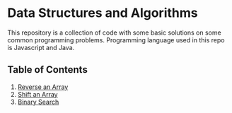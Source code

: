 # Data Structures and Algorithms

This repository is a collection of code with some basic solutions on some common programming problems. Programming language used in this repo is Javascript and Java. 

## Table of Contents
1. [Reverse an Array](https://github.com/idothestamping/data-structures-and-algorithms/blob/master/401-code-challenges/documents/ArrayShift.md)
2. [Shift an Array](https://github.com/idothestamping/data-structures-and-algorithms/blob/master/401-code-challenges/documents/ArrayReverse.md)
2. [Binary Search](https://github.com/idothestamping/data-structures-and-algorithms/blob/master/401-code-challenges/documents/BinarySearch.md)